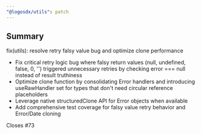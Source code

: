 ```yaml
---
"@logosdx/utils": patch
---
```


## Summary

fix(utils): resolve retry falsy value bug and optimize clone performance

- Fix critical retry logic bug where falsy return values (null, undefined, false, 0, '')
    triggered unnecessary retries by checking error === null instead of result truthiness
- Optimize clone function by consolidating Error handlers and introducing useRawHandler
    set for types that don't need circular reference placeholders
- Leverage native structuredClone API for Error objects when available
- Add comprehensive test coverage for falsy value retry behavior and Error/Date cloning

Closes #73
